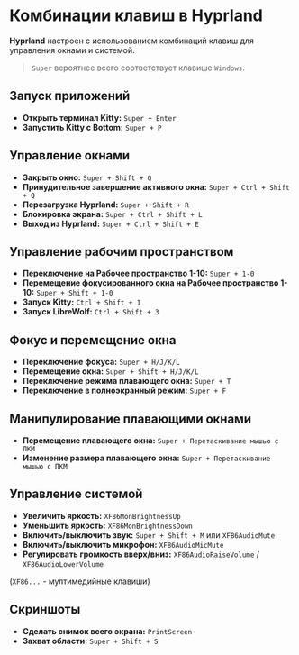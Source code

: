 # Комбинации клавиш в Hyprland

**Hyprland** настроен с использованием комбинаций клавиш для управления окнами и системой.

> `Super` вероятнее всего соответствует клавише `Windows`.

## Запуск приложений

- **Открыть терминал Kitty:** `Super + Enter`
- **Запустить Kitty с Bottom:** `Super + P`

## Управление окнами

- **Закрыть окно:** `Super + Shift + Q`
- **Принудительное завершение активного окна:** `Super + Ctrl + Shift + Q`
- **Перезагрузка Hyprland:** `Super + Shift + R`
- **Блокировка экрана:** `Super + Ctrl + Shift + L`
- **Выход из Hyprland:** `Super + Ctrl + Shift + E`

## Управление рабочим пространством

- **Переключение на Рабочее пространство 1-10:** `Super + 1-0`
- **Перемещение фокусированного окна на Рабочее пространство 1-10:** `Super + Shift + 1-0`
- **Запуск Kitty:** `Ctrl + Shift + 1`
- **Запуск LibreWolf:** `Ctrl + Shift + 3`

## Фокус и перемещение окна

- **Переключение фокуса:** `Super + H/J/K/L`
- **Перемещение окна:** `Super + Shift + H/J/K/L`
- **Переключение режима плавающего окна:** `Super + T`
- **Переключение в полноэкранный режим:** `Super + F`

## Манипулирование плавающими окнами

- **Перемещение плавающего окна:** `Super + Перетаскивание мышью с ЛКМ`
- **Изменение размера плавающего окна:** `Super + Перетаскивание мышью с ПКМ`

## Управление системой

- **Увеличить яркость:** `XF86MonBrightnessUp`
- **Уменьшить яркость:** `XF86MonBrightnessDown`
- **Включить/выключить звук:** `Super + Shift + M` или `XF86AudioMute`
- **Включить/выключить микрофон:** `XF86AudioMicMute`
- **Регулировать громкость вверх/вниз:** `XF86AudioRaiseVolume` / `XF86AudioLowerVolume`

(`XF86...` - мултимедийные клавиши)

## Скриншоты

- **Сделать снимок всего экрана:** `PrintScreen`
- **Захват области:** `Super + Shift + S`
